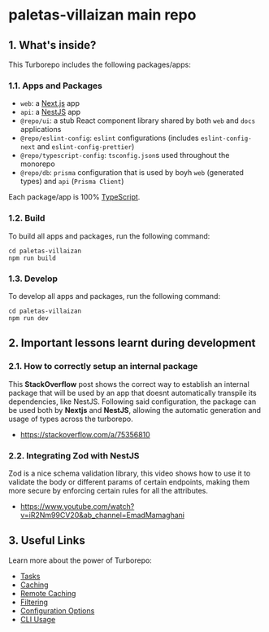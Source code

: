 # paletas-villaizan main repo

## 1. What's inside?

This Turborepo includes the following packages/apps:

### 1.1. Apps and Packages

- `web`: a [Next.js](https://nextjs.org/) app
- `api`: a [NestJS](https://nestjs.com/) app
- `@repo/ui`: a stub React component library shared by both `web` and `docs` applications
- `@repo/eslint-config`: `eslint` configurations (includes `eslint-config-next` and `eslint-config-prettier`)
- `@repo/typescript-config`: `tsconfig.json`s used throughout the monorepo
- `@repo/db`: `prisma` configuration that is used by boyh `web` (generated types) and `api` (`Prisma Client`)

Each package/app is 100% [TypeScript](https://www.typescriptlang.org/).

### 1.2. Build

To build all apps and packages, run the following command:

```
cd paletas-villaizan
npm run build
```

### 1.3. Develop

To develop all apps and packages, run the following command:

```
cd paletas-villaizan
npm run dev
```

## 2. Important lessons learnt during development

### 2.1. How to correctly setup an internal package

This **StackOverflow** post shows the correct way to establish an internal package that will be used by an app that doesnt automatically transpile its dependencies, like NestJS. Following said configuration, the package can be used both by **Nextjs** and **NestJS**, allowing the automatic generation and usage of types across the turborepo.

- https://stackoverflow.com/a/75356810

### 2.2. Integrating Zod with NestJS

Zod is a nice schema validation library, this video shows how to use it to validate the body or different params of certain endpoints, making them more secure by enforcing certain rules for all the attributes.

- https://www.youtube.com/watch?v=iR2Nm99CV20&ab_channel=EmadMamaghani

## 3. Useful Links

Learn more about the power of Turborepo:

- [Tasks](https://turborepo.com/docs/crafting-your-repository/running-tasks)
- [Caching](https://turborepo.com/docs/crafting-your-repository/caching)
- [Remote Caching](https://turborepo.com/docs/core-concepts/remote-caching)
- [Filtering](https://turborepo.com/docs/crafting-your-repository/running-tasks#using-filters)
- [Configuration Options](https://turborepo.com/docs/reference/configuration)
- [CLI Usage](https://turborepo.com/docs/reference/command-line-reference)
